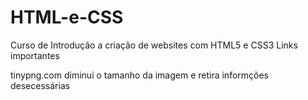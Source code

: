 # HTML-e-CSS
Curso de Introdução a criação de websites com HTML5 e CSS3
Links importantes

tinypng.com diminui o tamanho da imagem e retira informções desecessárias
